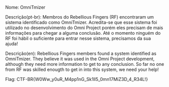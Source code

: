 
Nome: OmniTmizer

Descrição(pt-br): Membros do Rebellious Fingers (RF) encontraram um sistema identificado como OmniTmizer. Acredita-se que esse sistema foi utilizado no desenvolvimento do Omni Project porém eles precisam de mais informações para chegar a alguma conclusão. Até o momento ninguém do RF foi hábil o suficiente para entrar nesse sistema, precisamos da sua ajuda!

Descrição(en): Rebellious Fingers members found a system identified as OmniTmizer. They believe it was used in the Omni Project development, although they need more information to get to any conclusion. So far no one from RF was skilled enougth to get in into this system, we need your help!

Flag: CTF-BR{W0Ww_y0uR_M4pp1nG_Sk1ll5_0mn17MiZ3D_4_R34L!}
